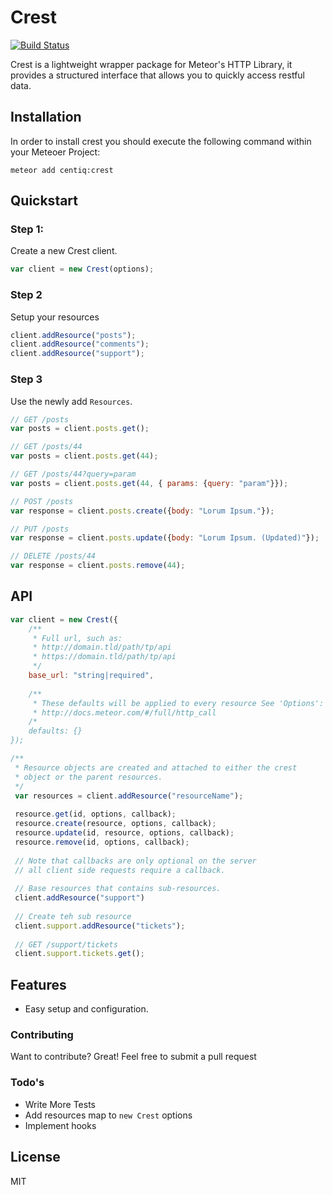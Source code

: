 # Crest

[![Build Status](https://travis-ci.org/Centiq/centiq-crest.svg?branch=master)](https://travis-ci.org/Centiq/centiq-crest)

Crest is a lightweight wrapper package for Meteor's HTTP Library, it provides a structured interface that allows you to quickly access restful data.

## Installation
In order to install crest you should execute the following command within your Meteoer Project:

```shell
meteor add centiq:crest
```

## Quickstart

### Step 1:
Create a new Crest client.

```javascript
var client = new Crest(options);
```

### Step 2
Setup your resources

```javascript
client.addResource("posts");
client.addResource("comments");
client.addResource("support");
```

### Step 3
Use the newly add `Resources`.
```javascript
// GET /posts
var posts = client.posts.get();

// GET /posts/44
var posts = client.posts.get(44);

// GET /posts/44?query=param
var posts = client.posts.get(44, { params: {query: "param"}});

// POST /posts
var response = client.posts.create({body: "Lorum Ipsum."});

// PUT /posts
var response = client.posts.update({body: "Lorum Ipsum. (Updated)"});

// DELETE /posts/44
var response = client.posts.remove(44);
```

## API
```javascript
var client = new Crest({
    /**
     * Full url, such as:
     * http://domain.tld/path/tp/api
     * https://domain.tld/path/tp/api
     */
    base_url: "string|required",
    
    /**
     * These defaults will be applied to every resource See 'Options':
     * http://docs.meteor.com/#/full/http_call
    /*
    defaults: {}
});

/**
 * Resource objects are created and attached to either the crest
 * object or the parent resources.
 */
 var resources = client.addResource("resourceName");
 
 resource.get(id, options, callback);
 resource.create(resource, options, callback);
 resource.update(id, resource, options, callback);
 resource.remove(id, options, callback);
 
 // Note that callbacks are only optional on the server
 // all client side requests require a callback.
 
 // Base resources that contains sub-resources.
 client.addResource("support")
 
 // Create teh sub resource
 client.support.addResource("tickets");
 
 // GET /support/tickets
 client.support.tickets.get();
```

## Features
  - Easy setup and configuration.

### Contributing
Want to contribute? Great! Feel free to submit a pull request

### Todo's
 - Write More Tests
 - Add resources map to `new Crest` options
 - Implement hooks

License
----
MIT
